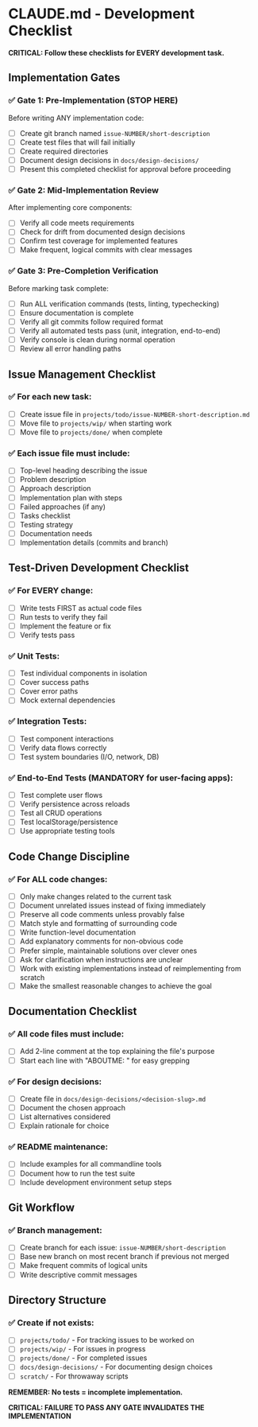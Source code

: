 # CLAUDE.md - Development Checklist

**CRITICAL: Follow these checklists for EVERY development task.**

## Implementation Gates

### ✅ Gate 1: Pre-Implementation (STOP HERE)
Before writing ANY implementation code:
- [ ] Create git branch named `issue-NUMBER/short-description`
- [ ] Create test files that will fail initially
- [ ] Create required directories
- [ ] Document design decisions in `docs/design-decisions/`
- [ ] Present this completed checklist for approval before proceeding

### ✅ Gate 2: Mid-Implementation Review
After implementing core components:
- [ ] Verify all code meets requirements
- [ ] Check for drift from documented design decisions
- [ ] Confirm test coverage for implemented features
- [ ] Make frequent, logical commits with clear messages

### ✅ Gate 3: Pre-Completion Verification
Before marking task complete:
- [ ] Run ALL verification commands (tests, linting, typechecking)
- [ ] Ensure documentation is complete
- [ ] Verify all git commits follow required format
- [ ] Verify all automated tests pass (unit, integration, end-to-end)
- [ ] Verify console is clean during normal operation
- [ ] Review all error handling paths

## Issue Management Checklist

### ✅ For each new task:
- [ ] Create issue file in `projects/todo/issue-NUMBER-short-description.md`
- [ ] Move file to `projects/wip/` when starting work
- [ ] Move file to `projects/done/` when complete

### ✅ Each issue file must include:
- [ ] Top-level heading describing the issue
- [ ] Problem description
- [ ] Approach description
- [ ] Implementation plan with steps
- [ ] Failed approaches (if any)
- [ ] Tasks checklist
- [ ] Testing strategy
- [ ] Documentation needs
- [ ] Implementation details (commits and branch)

## Test-Driven Development Checklist

### ✅ For EVERY change:
- [ ] Write tests FIRST as actual code files
- [ ] Run tests to verify they fail
- [ ] Implement the feature or fix
- [ ] Verify tests pass

### ✅ Unit Tests:
- [ ] Test individual components in isolation
- [ ] Cover success paths
- [ ] Cover error paths
- [ ] Mock external dependencies

### ✅ Integration Tests:
- [ ] Test component interactions
- [ ] Verify data flows correctly
- [ ] Test system boundaries (I/O, network, DB)

### ✅ End-to-End Tests (MANDATORY for user-facing apps):
- [ ] Test complete user flows
- [ ] Verify persistence across reloads
- [ ] Test all CRUD operations
- [ ] Test localStorage/persistence
- [ ] Use appropriate testing tools

## Code Change Discipline

### ✅ For ALL code changes:
- [ ] Only make changes related to the current task
- [ ] Document unrelated issues instead of fixing immediately
- [ ] Preserve all code comments unless provably false
- [ ] Match style and formatting of surrounding code
- [ ] Write function-level documentation
- [ ] Add explanatory comments for non-obvious code
- [ ] Prefer simple, maintainable solutions over clever ones
- [ ] Ask for clarification when instructions are unclear
- [ ] Work with existing implementations instead of reimplementing from scratch
- [ ] Make the smallest reasonable changes to achieve the goal

## Documentation Checklist

### ✅ All code files must include:
- [ ] Add 2-line comment at the top explaining the file's purpose
- [ ] Start each line with "ABOUTME: " for easy grepping

### ✅ For design decisions:
- [ ] Create file in `docs/design-decisions/<decision-slug>.md`
- [ ] Document the chosen approach
- [ ] List alternatives considered
- [ ] Explain rationale for choice

### ✅ README maintenance:
- [ ] Include examples for all commandline tools
- [ ] Document how to run the test suite
- [ ] Include development environment setup steps

## Git Workflow

### ✅ Branch management:
- [ ] Create branch for each issue: `issue-NUMBER/short-description`
- [ ] Base new branch on most recent branch if previous not merged
- [ ] Make frequent commits of logical units
- [ ] Write descriptive commit messages

## Directory Structure

### ✅ Create if not exists:
- [ ] `projects/todo/` - For tracking issues to be worked on
- [ ] `projects/wip/` - For issues in progress
- [ ] `projects/done/` - For completed issues
- [ ] `docs/design-decisions/` - For documenting design choices
- [ ] `scratch/` - For throwaway scripts

**REMEMBER: No tests = incomplete implementation.**

**CRITICAL: FAILURE TO PASS ANY GATE INVALIDATES THE IMPLEMENTATION**